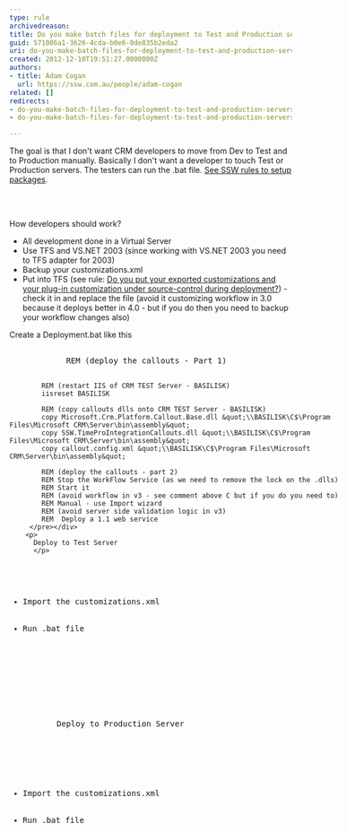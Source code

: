 ```yaml
---
type: rule
archivedreason: 
title: Do you make batch files for deployment to Test and Production servers? (CRM 4 Only)
guid: 571086a1-3626-4cda-b0e6-0de835b2eda2
uri: do-you-make-batch-files-for-deployment-to-test-and-production-servers
created: 2012-12-10T19:51:27.0000000Z
authors:
- title: Adam Cogan
  url: https://ssw.com.au/people/adam-cogan
related: []
redirects:
- do-you-make-batch-files-for-deployment-to-test-and-production-servers-crm-4-only
- do-you-make-batch-files-for-deployment-to-test-and-production-servers-(crm-4-only)

---
```



<p>
          The goal is that I don't want CRM developers to move from Dev to Test and to Production
          manually. Basically I don't want a developer to touch Test or Production servers.
          The testers can run the .bat file. <a href="http&#58;//www.ssw.com.au/ssw/Standards/Rules/RulesToBetterSetups.aspx">
            See SSW rules to setup packages</a>.</p>
<br><excerpt class='endintro'></excerpt><br>
<p>
          How developers should work?
        </p>
        <ul>
          <li>All development done in a Virtual Server</li>
          <li>Use TFS and VS.NET 2003 (since working with VS.NET 2003 you need to TFS adapter
            for 2003)</li>
          <li>Backup your customizations.xml</li>
          <li>Put into TFS (see rule&#58; <a href="#PutIntoSC">Do you put your exported customizations
            and your plug-in customization under source-control during deployment?</a>) - check
            it in and replace the file (avoid it customizing workflow in 3.0 because it deploys
            better in 4.0 - but if you do then you need to backup your workflow changes also)</li>
        </ul>
        <p>
          Create a Deployment.bat like this</p>
        <div class="greyBox"><pre style="width&#58;600px;overflow&#58;auto;">         
            REM (deploy the callouts - Part 1)

            REM (restart IIS of CRM TEST Server - BASILISK)
            iisreset BASILISK

            REM (copy callouts dlls onto CRM TEST Server - BASILISK)
            copy Microsoft.Crm.Platform.Callout.Base.dll &quot;\\BASILISK\C$\Program Files\Microsoft CRM\Server\bin\assembly&quot;            
            copy SSW.TimeProIntegrationCallouts.dll &quot;\\BASILISK\C$\Program Files\Microsoft CRM\Server\bin\assembly&quot;            
            copy callout.config.xml &quot;\\BASILISK\C$\Program Files\Microsoft CRM\Server\bin\assembly&quot; 
            
            REM (deploy the callouts - part 2)
            REM Stop the WorkFlow Service (as we need to remove the lock on the .dlls)
            REM Start it 
            REM (avoid workflow in v3 - see comment above C but if you do you need to)
            REM Manual - use Import wizard
            REM (avoid server side validation logic in v3)
            REM  Deploy a 1.1 web service
         </pre></div>
        <p>
          Deploy to Test Server
          </p>
<ul>
            <li>Import the customizations.xml</li>
            <li>Run .bat file</li>
          </ul>
        <p></p>
        <p>
          Deploy to Production Server
        </p>
        <ul>
          <li>Import the customizations.xml</li>
          <li>Run .bat file</li>
        </ul>



